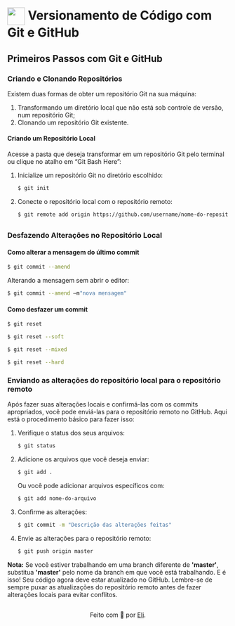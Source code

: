 <h1>
    <a href="https://www.dio.me/">
     <img align="center" width="40px" src="https://hermes.digitalinnovation.one/assets/diome/logo-minimized.png"></a>
    <span> Versionamento de Código com Git e GitHub</span>
</h1>

## Primeiros Passos com Git e GitHub

### Criando e Clonando Repositórios
Existem duas formas de obter um repositório Git na sua máquina:
1. Transformando um diretório local que não está sob controle de versão, num repositório Git;
2. Clonando um repositório Git existente.

#### Criando um Repositório Local
Acesse a pasta que deseja transformar em um repositório Git  pelo terminal ou clique no atalho em “Git Bash Here”:
1. Inicialize um repositório Git no diretório escolhido:
    ```bash
    $ git init
    ```
2. Conecte o repositório local com o repositório remoto:
    ```bash
    $ git remote add origin https://github.com/username/nome-do-repositorio.git
    ```
##

### Desfazendo Alterações no Repositório Local

#### Como alterar a mensagem do último commit
```bash
$ git commit --amend
```
Alterando a mensagem sem abrir o editor:  
```bash
$ git commit --amend –m"nova mensagem"
```

#### Como desfazer um commit
```bash
$ git reset
```
```bash
$ git reset --soft
```
```bash
$ git reset --mixed
```
```bash
$ git reset --hard
```

### Enviando as alterações do repositório local para o repositório remoto

Após fazer suas alterações locais e confirmá-las com os commits apropriados, você pode enviá-las para o repositório remoto no GitHub. Aqui está o procedimento básico para fazer isso:

1. Verifique o status dos seus arquivos:
    
    ```bash
    $ git status
    ```

2. Adicione os arquivos que você deseja enviar:

    ```bash
    $ git add .
    ```

    Ou você pode adicionar arquivos específicos com:

    ```bash
    $ git add nome-do-arquivo
    ```

3. Confirme as alterações:

    ```bash
    $ git commit -m "Descrição das alterações feitas"
    ```

4. Envie as alterações para o repositório remoto:

    ```bash
    $ git push origin master
    ```

**Nota:** Se você estiver trabalhando em uma branch diferente de **'master'**, substitua **'master'** pelo nome da branch em que você está trabalhando.
E é isso! Seu código agora deve estar atualizado no GitHub. Lembre-se de sempre puxar as atualizações do repositório remoto antes de fazer alterações locais para evitar conflitos.

##
<div align="center">Feito com 💙 por <a href="https://github.com/elidianaandrade">Eli</a>.</div>
